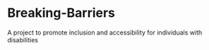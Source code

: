 # Breaking-Barriers
A project to promote inclusion and accessibility for individuals with disabilities
